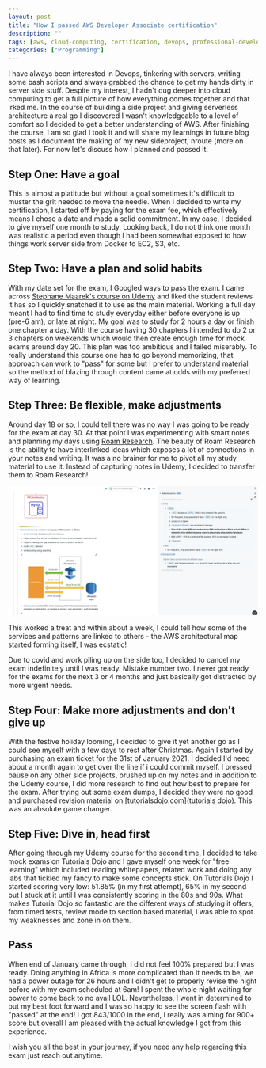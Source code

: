 ```yaml
---
layout: post
title: "How I passed AWS Developer Associate certification"
description: ""
tags: [aws, cloud-computing, certification, devops, professional-development, study-tips]
categories: ["Programming"]
---
```


I have always been interested in Devops, tinkering with servers, writing some bash scripts and always grabbed the chance to get my hands dirty in server side stuff. Despite my interest, I hadn't dug deeper into cloud computing to get a full picture of how everything comes together and that irked me. In the course of building a side project and giving serverless architecture a real go I discovered I wasn't knowledgeable to a level of comfort so I decided to get a better understanding of AWS. After finishing the course, I am so glad I took it and will share my learnings in future blog posts as I document the making of my new sideproject, nroute (more on that later). For now let's discuss how I planned and passed it.

<!--more-->

## Step One: Have a goal

This is almost a platitude but without a goal sometimes it's difficult to muster the grit needed to move the needle. When I decided to write my certification, I started off by paying for the exam fee, which effectively means I chose a date and made a solid commitment. In my case, I decided to give myself one month to study. Looking back, I do not think one month was realistic a period even though I had been somewhat exposed to how things work server side from Docker to EC2, S3, etc.

## Step Two: Have a plan and solid habits

With my date set for the exam, I Googled ways to pass the exam. I came across [Stephane Maarek's course on Udemy](https://www.udemy.com/course/aws-certified-developer-associate-dva-c01/) and liked the student reviews it has so I quickly snatched it to use as the main material. Working a full day meant I had to find time to study everyday either before everyone is up (pre-6 am), or late at night. My goal was to study for 2 hours a day or finish one chapter a day. With the course having 30 chapters I intended to do 2 or 3 chapters on weekends which would then create enough time for mock exams around day 20. This plan was too ambitious and I failed miserably. To really understand this course one has to go beyond memorizing, that approach can work to "pass" for some but I prefer to understand material so the method of blazing through content came at odds with my preferred way of learning.

## Step Three: Be flexible, make adjustments

Around day 18 or so, I could tell there was no way I was going to be ready for the exam at day 30. At that point I was experimenting with smart notes and planning my days using [Roam Research](www.roamresearch.com). The beauty of Roam Research is the ability to have interlinked ideas which exposes a lot of connections in your notes and writing. It was a no brainer for me to pivot all my study material to use it. Instead of capturing notes in Udemy, I decided to transfer them to Roam Research!

![Roam Research](/public/images/rr.png)

This worked a treat and within about a week, I could tell how some of the services and patterns are linked to others - the AWS architectural map started forming itself, I was ecstatic!

Due to covid and work piling up on the side too, I decided to cancel my exam indefinitely until I was ready. Mistake number two. I never got ready for the exams for the next 3 or 4 months and just basically got distracted by more urgent needs.

## Step Four: Make more adjustments and don't give up

With the festive holiday looming, I decided to give it yet another go as I could see myself with a few days to rest after Christmas. Again I started by purchasing an exam ticket for the 31st of January 2021. I decided I'd need about a month again to get over the line if i could commit myself. I pressed pause on any other side projects, brushed up on my notes and in addition to the Udemy course, I did more research to find out how best to prepare for the exam. After trying out some exam dumps, I decided they were no good and purchased revision material on [tutorialsdojo.com](tutorials dojo). This was an absolute game changer.

## Step Five: Dive in, head first

After going through my Udemy course for the second time, I decided to take mock exams on Tutorials Dojo and I gave myself one week for "free learning" which included reading whitepapers, related work and doing any labs that tickled my fancy to make some concepts stick. On Tutorials Dojo I started scoring very low: 51.85% (in my first attempt), 65% in my second but I stuck at it until I was consistently scoring in the 80s and 90s. What makes Tutorial Dojo so fantastic are the different ways of studying it offers, from timed tests, review mode to section based material, I was able to spot my weaknesses and zone in on them.

## Pass

When end of January came through, I did not feel 100% prepared but I was ready. Doing anything in Africa is more complicated than it needs to be, we had a power outage for 26 hours and I didn't get to properly revise the night before with my exam scheduled at 6am! I spent the whole night waiting for power to come back to no avail LOL. Nevertheless, I went in determined to put my best foot forward and I was so happy to see the screen flash with "passed" at the end! I got 843/1000 in the end, I really was aiming for 900+ score but overall I am pleased with the actual knowledge I got from this experience.

I wish you all the best in your journey, if you need any help regarding this exam just reach out anytime.
